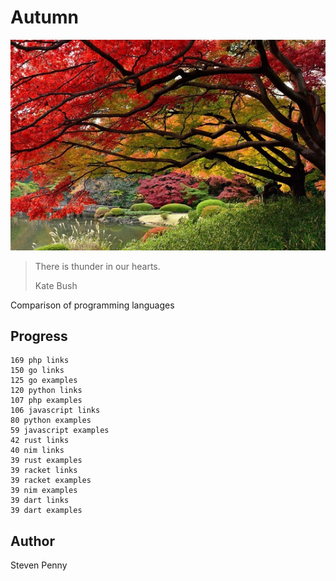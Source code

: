 # Autumn

![hero](docs/image.jpg)

> There is thunder in our hearts.
>
> Kate Bush

Comparison of programming languages

## Progress

~~~
169 php links
150 go links
125 go examples
120 python links
107 php examples
106 javascript links
80 python examples
59 javascript examples
42 rust links
40 nim links
39 rust examples
39 racket links
39 racket examples
39 nim examples
39 dart links
39 dart examples
~~~

## Author

Steven Penny
